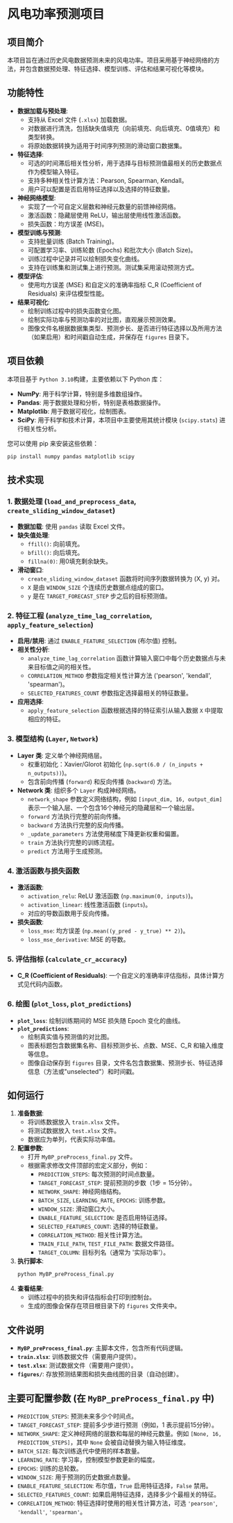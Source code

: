 # 风电功率预测项目

## 项目简介

本项目旨在通过历史风电数据预测未来的风电功率。项目采用基于神经网络的方法，并包含数据预处理、特征选择、模型训练、评估和结果可视化等模块。

## 功能特性

- **数据加载与预处理**:
    - 支持从 Excel 文件 (`.xlsx`) 加载数据。
    - 对数据进行清洗，包括缺失值填充（向前填充、向后填充、0值填充）和类型转换。
    - 将原始数据转换为适用于时间序列预测的滑动窗口数据集。
- **特征选择**:
    - 可选的时间滞后相关性分析，用于选择与目标预测值最相关的历史数据点作为模型输入特征。
    - 支持多种相关性计算方法：Pearson, Spearman, Kendall。
    - 用户可以配置是否启用特征选择以及选择的特征数量。
- **神经网络模型**:
    - 实现了一个可自定义层数和神经元数量的前馈神经网络。
    - 激活函数：隐藏层使用 ReLU，输出层使用线性激活函数。
    - 损失函数：均方误差 (MSE)。
- **模型训练与预测**:
    - 支持批量训练 (Batch Training)。
    - 可配置学习率、训练轮数 (Epochs) 和批次大小 (Batch Size)。
    - 训练过程中记录并可以绘制损失变化曲线。
    - 支持在训练集和测试集上进行预测。测试集采用滚动预测方式。
- **模型评估**:
    - 使用均方误差 (MSE) 和自定义的准确率指标 C_R (Coefficient of Residuals) 来评估模型性能。
- **结果可视化**:
    - 绘制训练过程中的损失函数变化图。
    - 绘制实际功率与预测功率的对比图，直观展示预测效果。
    - 图像文件名根据数据集类型、预测步长、是否进行特征选择以及所用方法（如果启用）和时间戳自动生成，并保存在 `figures` 目录下。

## 项目依赖

本项目基于 `Python 3.10`构建，主要依赖以下 Python 库：

- **NumPy**: 用于科学计算，特别是多维数组操作。
- **Pandas**: 用于数据处理和分析，特别是表格数据操作。
- **Matplotlib**: 用于数据可视化，绘制图表。
- **SciPy**: 用于科学和技术计算，本项目中主要使用其统计模块 (`scipy.stats`) 进行相关性分析。

您可以使用 pip 来安装这些依赖：
```bash
pip install numpy pandas matplotlib scipy
```
## 技术实现

### 1. 数据处理 (`load_and_preprocess_data`, `create_sliding_window_dataset`)

- **数据加载**: 使用 `pandas` 读取 Excel 文件。
- **缺失值处理**:
    - `ffill()`: 向前填充。
    - `bfill()`: 向后填充。
    - `fillna(0)`: 用0填充剩余缺失。
- **滑动窗口**:
    - `create_sliding_window_dataset` 函数将时间序列数据转换为 (X, y) 对。
    - `X` 是由 `WINDOW_SIZE` 个连续历史数据点组成的窗口。
    - `y` 是在 `TARGET_FORECAST_STEP` 步之后的目标预测值。

### 2. 特征工程 (`analyze_time_lag_correlation`, `apply_feature_selection`)

- **启用/禁用**: 通过 `ENABLE_FEATURE_SELECTION` (布尔值) 控制。
- **相关性分析**:
    - `analyze_time_lag_correlation` 函数计算输入窗口中每个历史数据点与未来目标值之间的相关性。
    - `CORRELATION_METHOD` 参数指定相关性计算方法 ('pearson', 'kendall', 'spearman')。
    - `SELECTED_FEATURES_COUNT` 参数指定选择最相关的特征数量。
- **应用选择**:
    - `apply_feature_selection` 函数根据选择的特征索引从输入数据 `X` 中提取相应的特征。

### 3. 模型结构 (`Layer`, `Network`)

- **Layer 类**: 定义单个神经网络层。
    - 权重初始化：Xavier/Glorot 初始化 (`np.sqrt(6.0 / (n_inputs + n_outputs))`)。
    - 包含前向传播 (`forward`) 和反向传播 (`backward`) 方法。
- **Network 类**: 组织多个 `Layer` 构成神经网络。
    - `network_shape` 参数定义网络结构，例如 `[input_dim, 16, output_dim]` 表示一个输入层、一个包含16个神经元的隐藏层和一个输出层。
    - `forward` 方法执行完整的前向传播。
    - `backward` 方法执行完整的反向传播。
    - `_update_parameters` 方法使用梯度下降更新权重和偏置。
    - `train` 方法执行完整的训练流程。
    - `predict` 方法用于生成预测。

### 4. 激活函数与损失函数

- **激活函数**:
    - `activation_relu`: ReLU 激活函数 (`np.maximum(0, inputs)`)。
    - `activation_linear`: 线性激活函数 (`inputs`)。
    - 对应的导数函数用于反向传播。
- **损失函数**:
    - `loss_mse`: 均方误差 (`np.mean((y_pred - y_true) ** 2)`)。
    - `loss_mse_derivative`: MSE 的导数。

### 5. 评估指标 (`calculate_cr_accuracy`)

- **C_R (Coefficient of Residuals)**: 一个自定义的准确率评估指标，具体计算方式见代码内函数。

### 6. 绘图 (`plot_loss`, `plot_predictions`)

- **`plot_loss`**: 绘制训练期间的 MSE 损失随 Epoch 变化的曲线。
- **`plot_predictions`**:
    - 绘制真实值与预测值的对比图。
    - 图表标题包含数据集名称、目标预测步长、点数、MSE、C_R 和输入维度等信息。
    - 图像自动保存到 `figures` 目录，文件名包含数据集、预测步长、特征选择信息（方法或"unselected"）和时间戳。

## 如何运行

1.  **准备数据**:
    - 将训练数据放入 `train.xlsx` 文件。
    - 将测试数据放入 `test.xlsx` 文件。
    - 数据应为单列，代表实际功率值。
2.  **配置参数**:
    - 打开 `MyBP_preProcess_final.py` 文件。
    - 根据需求修改文件顶部的宏定义部分，例如：
        - `PREDICTION_STEPS`: 每次预测的时间点数量。
        - `TARGET_FORECAST_STEP`: 提前预测的步数（1步 = 15分钟）。
        - `NETWORK_SHAPE`: 神经网络结构。
        - `BATCH_SIZE`, `LEARNING_RATE`, `EPOCHS`: 训练参数。
        - `WINDOW_SIZE`: 滑动窗口大小。
        - `ENABLE_FEATURE_SELECTION`: 是否启用特征选择。
        - `SELECTED_FEATURES_COUNT`: 选择的特征数量。
        - `CORRELATION_METHOD`: 相关性计算方法。
        - `TRAIN_FILE_PATH`, `TEST_FILE_PATH`: 数据文件路径。
        - `TARGET_COLUMN`: 目标列名（通常为 '实际功率'）。
3.  **执行脚本**:
    ```bash
    python MyBP_preProcess_final.py
    ```
4.  **查看结果**:
    - 训练过程中的损失和评估指标会打印到控制台。
    - 生成的图像会保存在项目根目录下的 `figures` 文件夹中。

## 文件说明

- **`MyBP_preProcess_final.py`**: 主脚本文件，包含所有代码逻辑。
- **`train.xlsx`**: 训练数据文件（需要用户提供）。
- **`test.xlsx`**: 测试数据文件（需要用户提供）。
- **`figures/`**: 存放预测结果图和损失曲线图的目录（自动创建）。

## 主要可配置参数 (在 `MyBP_preProcess_final.py` 中)

- `PREDICTION_STEPS`: 预测未来多少个时间点。
- `TARGET_FORECAST_STEP`: 提前多少步进行预测（例如，1 表示提前15分钟）。
- `NETWORK_SHAPE`: 定义神经网络的层数和每层的神经元数量。例如 `[None, 16, PREDICTION_STEPS]`，其中 `None` 会被自动替换为输入特征维度。
- `BATCH_SIZE`: 每次训练迭代中使用的样本数量。
- `LEARNING_RATE`: 学习率，控制模型参数更新的幅度。
- `EPOCHS`: 训练的总轮数。
- `WINDOW_SIZE`: 用于预测的历史数据点数量。
- `ENABLE_FEATURE_SELECTION`: 布尔值，`True` 启用特征选择，`False` 禁用。
- `SELECTED_FEATURES_COUNT`: 如果启用特征选择，选择多少个最相关的特征。
- `CORRELATION_METHOD`: 特征选择时使用的相关性计算方法，可选 `'pearson'`, `'kendall'`, `'spearman'`。